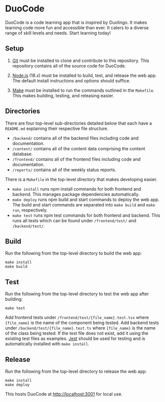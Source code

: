 # DuoCode

DuoCode is a code learning app that is inspired by Duolingo. It makes learning code more fun and accessible than ever. It caters to a diverse range of skill levels and needs. Start learning today! 

## Setup

1. [Git](https://git-scm.com/book/en/v2/Getting-Started-Installing-Git) must be installed to clone and contribute to this repository. This repository contains all of the source code for DuoCode.

2. [Node.js](https://nodejs.org/en/download) (18.x) must be installed to build, test, and release the web app. The default install instructions and options should suffice. 

3. [Make](https://www.gnu.org/software/make/manual/make.html) must be installed to run the commands outlined in the `Makefile`. This makes building, testing, and releasing easier.

## Directories

There are four top-level sub-directories detailed below that each have a `README.md` explaining their respective file structure.

- `/backend/` contains all of the backend files including code and documentation. 
- `/content/` contains all of the content data comprising the content database.
- `/frontend/` contains all of the frontend files including code and documentation.
- `/reports/` contains all of the weekly status reports.

There is a `Makefile` in the top-level directory that makes developing easier.

- `make install` runs npm install commands for both frontend and backend. This manages package dependencies automatically.
- `make deploy` runs npm build and start commands to deploy the web app. The build and start commands are separated into `make build` and `make run`, respectively.
- `make test` runs npm test commands for both frontend and backend. This runs all tests which can be found under `/frontend/test/` and `/backend/test/`.

## Build

Run the following from the top-level directory to build the web app:

```
make install
make build
```

## Test

Run the following from the top-level directory to test the web app after building:

```
make test
```

Add frontend tests under `/frontend/test/{file_name}.test.tsx` where `{file_name}` is the name of the component being tested. Add backend tests under `/backend/test/{file_name}.test.ts` where `{file_name}` is the name of the class being tested. If the test file does not exist, add it using the existing test files as examples. [Jest](https://jestjs.io/) should be used for testing and is automatically installed with `make install`.

## Release

Run the following from the top-level directory to release the web app:

```
make install
make deploy
```

This hosts DuoCode at [http://localhost:3001](http://localhost:3001) for local use.
